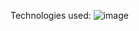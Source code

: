 Technologies used:
![image](https://github.com/user-attachments/assets/87edd800-2d6e-4416-ad48-69108179088f)
